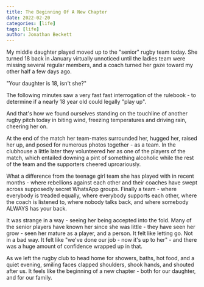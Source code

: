 ```yaml
---
title: The Beginning Of A New Chapter
date: 2022-02-20
categories: [life]
tags: [life]
author: Jonathan Beckett
---
```


My middle daughter played moved up to the "senior" rugby team today. She turned 18 back in January virtually unnoticed until the ladies team were missing several regular members, and a coach turned her gaze toward my other half a few days ago.

"Your daughter is 18, isn't she?"

The following minutes saw a very fast fast interrogation of the rulebook - to determine if a nearly 18 year old could legally "play up".

And that's how we found ourselves standing on the touchline of another rugby pitch today in biting wind, freezing temperatures and driving rain, cheering her on.

At the end of the match her team-mates surrounded her, hugged her, raised her up, and posed for numerous photos together - as a team. In the clubhouse a little later they volunteered her as one of the players of the match, which entailed downing a pint of something alcoholic while the rest of the team and the supporters cheered uproariously.

What a difference from the teenage girl team she has played with in recent months - where rebellions against each other and their coaches have swept across supposedly secret WhatsApp groups. Finally a team - where everybody is treaded equally, where everybody supports each other, where the coach is listened to, where nobody talks back, and where somebody ALWAYS has your back.

It was strange in a way - seeing her being accepted into the fold. Many of the senior players have known her since she was little - they have seen her grow - seen her mature as a player, and a person. It felt like letting go. Not in a bad way. It felt like "we've done our job - now it's up to her" - and there was a huge amount of confidence wrapped up in that.

As we left the rugby club to head home for showers, baths, hot food, and a quiet evening, smiling faces clapped shoulders, shook hands, and shouted after us. It feels like the beginning of a new chapter - both for our daughter, and for our family.
